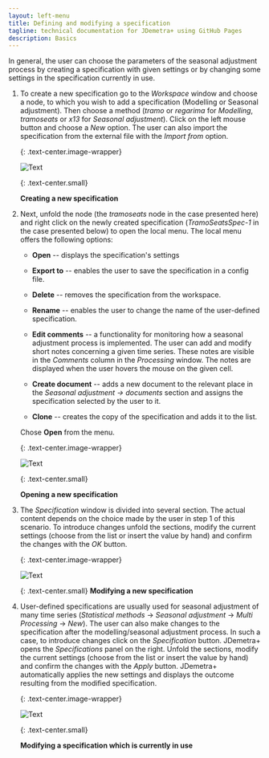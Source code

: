 ```yaml
---
layout: left-menu
title: Defining and modifying a specification
tagline: technical documentation for JDemetra+ using GitHub Pages
description: Basics
---
```


In general, the user can choose the parameters of the seasonal
adjustment process by creating a specification with given settings or by
changing some settings in the specification currently in use.

1.  To create a new specification go to the *Workspace* window and choose a
    node, to which you wish to add a specification (Modelling or
    Seasonal adjustment). Then choose a method (*tramo* or *regarima* for
    *Modelling*, *tramoseats* or *x13* for *Seasonal adjustment*). Click
    on the left mouse button and choose a *New* option. The user can
    also import the specification from the external file with the
    *Import from* option.
	
	{: .text-center.image-wrapper}

	![Text](/assets/img/user-guide/UG_SA_image1.jpg)

	{: .text-center.small}

	**Creating a new specification**

2.  Next, unfold the node (the *tramoseats* node in the case presented
    here) and right click on the newly created specification
    (*TramoSeatsSpec-1* in the case presented below) to open the local
    menu. The local menu offers the following options:

	-   **Open** -- displays the specification's settings

	-   **Export to** -- enables the user to save the specification in a
		config file.

	-   **Delete** -- removes the specification from the workspace.

	-   **Rename** -- enables the user to change the name of the
		user-defined specification.

	-   **Edit comments** -- a functionality for monitoring how a seasonal
		adjustment process is implemented. The user can add and modify short
		notes concerning a given time series. These notes are visible in the
		*Comments* column in the *Processing* window. The notes are displayed
		when the user hovers the mouse on the given cell.

	-   **Create document** -- adds a new document to the relevant place in
		the *Seasonal adjustment → documents* section and assigns the
		specification selected by the user to it.

	-   **Clone** -- creates the copy of the specification and adds it to
		the list.

	Chose **Open** from the menu.

	{: .text-center.image-wrapper}

	![Text](/assets/img/user-guide/UG_SA_image2.jpg)

	{: .text-center.small}
	
	**Opening a new specification**

3.  The *Specification* window is divided into several section. The
    actual content depends on the choice made by the user in step 1
    of this scenario. To introduce changes unfold the sections, modify
    the current settings (choose from the list or insert the value by
    hand) and confirm the changes with the *OK* button.

	{: .text-center.image-wrapper}

	![Text](/assets/img/user-guide/UG_SA_image3.jpg)

	{: .text-center.small}
	**Modifying a new specification**

4.  User-defined specifications are usually used for seasonal adjustment
    of many time series (*Statistical methods* → *Seasonal adjustment* →
    *Multi Processing* → *New*). The user can also make changes to the specification
    after the modelling/seasonal adjustment process. In such a case, to
    introduce changes click on the *Specification* button. JDemetra+
    opens the *Specifications* panel on the right. Unfold the sections,
    modify the current settings (choose from the list or insert the value
    by hand) and confirm the changes with the *Apply* button. JDemetra+
    automatically applies the new settings and displays the outcome
    resulting from the modified specification.

	{: .text-center.image-wrapper}

	![Text](/assets/img/user-guide/UG_SA_image4.jpg)

	{: .text-center.small}
	
	**Modifying a specification which is currently in use**
